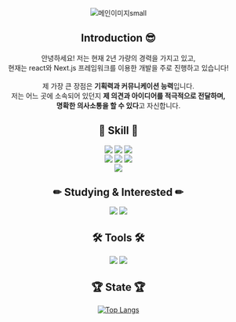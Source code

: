  <div align=center>
   
![메인이미지small](https://github.com/user-attachments/assets/40973921-d29b-49d7-a9d5-9193e13e4cba)

<h2>Introduction 😎</h2>
안녕하세요! 저는 현재 2년 가량의 경력을 가지고 있고, <br>
현재는 react와 Next.js 프레임워크를 이용한 개발을 주로 진행하고 있습니다!<br>
<br>
제 가장 큰 장점은 <b>기획력과 커뮤니케이션 능력</b>입니다. <br>
저는 어느 곳에 소속되어 있던지 <b>제 의견과 아이디어를 적극적으로 전달하며, <br>
명확한 의사소통을 할 수 있다</b>고 자신합니다. <br>

<h2>🌟 Skill 🌟</h2>


<img src="https://img.shields.io/badge/HTML5-E34F26?style=for-the-badge&logo=HTML5&logoColor=white">
<img src="https://img.shields.io/badge/css-1572B6?style=for-the-badge&logo=css&logoColor=white">
<img src="https://img.shields.io/badge/Javascript-F7DF1E?style=for-the-badge&logo=JavaScript&logoColor=black">

<br>
<img src="https://img.shields.io/badge/Sass-CC6699?style=for-the-badge&logo=Sass&logoColor=white">
<img src="https://img.shields.io/badge/Typescript-3178C6?style=for-the-badge&logo=typescript&logoColor=white">
<img src="https://img.shields.io/badge/React-61DAFB?style=for-the-badge&logo=react&logoColor=white">
<br>
<img src="https://img.shields.io/badge/tailwindcss-06B6D4?style=for-the-badge&logo=tailwindcss&logoColor=white">


<br>
<h2>✏ Studying & Interested ✏</h2>

<img src="https://img.shields.io/badge/Docker-2496ED?style=for-the-badge&logo=Docker&logoColor=white">
<img src="https://img.shields.io/badge/Node.js-5FA04E?style=for-the-badge&logo=Node.js&logoColor=white">



<br>
<h2> 🛠 Tools 🛠 </h2>
 <img src="https://img.shields.io/badge/Visual%20Studio%20Code-007ACC?style=for-the-badge&logo=Visual%20Studio%20Code&logoColor=white">
<img src="https://img.shields.io/badge/github-181717?style=for-the-badge&logo=Github&logoColor=white">


<br>
<h2> 🏆 State 🏆 </h2>


[![Top Langs](https://github-readme-stats.vercel.app/api/top-langs/?username=ireh1214)](https://github.com/anuraghazra/github-readme-stats)
</div>
